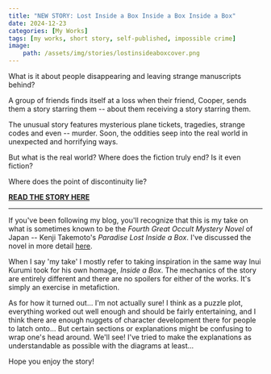 ```yaml
---
title: "NEW STORY: Lost Inside a Box Inside a Box Inside a Box"
date: 2024-12-23
categories: [My Works]
tags: [my works, short story, self-published, impossible crime]
image: 
    path: /assets/img/stories/lostinsideaboxcover.png
---
```


What is it about people disappearing and leaving strange manuscripts behind?

A group of friends finds itself at a loss when their friend, Cooper, sends them a story starring them -- about them receiving a story starring them.

The unusual story features mysterious plane tickets, tragedies, strange codes and even -- murder. Soon, the oddities seep into the real world in unexpected and horrifying ways.

But what is the real world? Where does the fiction truly end? Is it even fiction?

Where does the point of discontinuity lie?

**[READ THE STORY HERE](https://medium.com/@DWaM22/lost-inside-a-box-inside-a-box-inside-a-box-5c2e9792bdf4)**

---

If you've been following my blog, you'll recognize that this is my take on what is sometimes known to be the *Fourth Great Occult Mystery Novel* of Japan -- Kenji Takemoto's *Paradise Lost Inside a Box*. I've discussed the novel in more detail [here](/posts/beyond-mystery). 

When I say 'my take' I mostly refer to taking inspiration in the same way Inui Kurumi took for his own homage, *Inside a Box*. The mechanics of the story are entirely different and there are no spoilers for either of the works. It's simply an exercise in metafiction.

As for how it turned out... I'm not actually sure! I think as a puzzle plot, everything worked out well enough and should be fairly entertaining, and I think there are enough nuggets of character development there for people to latch onto... But certain sections or explanations might be confusing to wrap one's head around. We'll see! I've tried to make the explanations as understandable as possible with the diagrams at least...

Hope you enjoy the story!